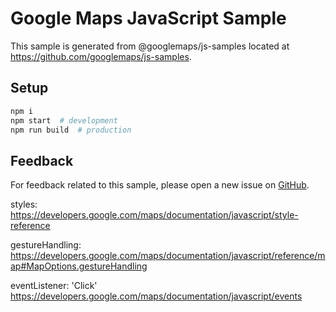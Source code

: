 # Google Maps JavaScript Sample

This sample is generated from @googlemaps/js-samples located at
https://github.com/googlemaps/js-samples.

## Setup

```sh
npm i
npm start  # development
npm run build  # production
```

## Feedback

For feedback related to this sample, please open a new issue on
[GitHub](https://github.com/googlemaps/js-samples/issues).

styles:
https://developers.google.com/maps/documentation/javascript/style-reference

gestureHandling:
https://developers.google.com/maps/documentation/javascript/reference/map#MapOptions.gestureHandling

eventListener: 'Click'
https://developers.google.com/maps/documentation/javascript/events